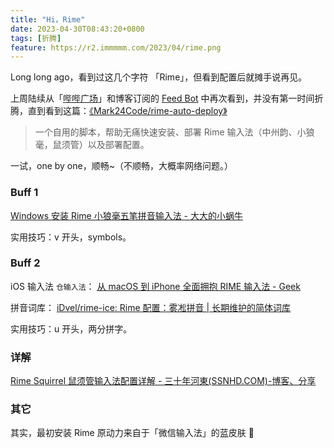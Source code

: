 ```yaml
---
title: "Hi，Rime"
date: 2023-04-30T08:43:20+0800
tags: [折腾]
feature: https://r2.immmmm.com/2023/04/rime.png
---
```


Long long ago，看到过这几个字符 「Rime」，但看到配置后就摊手说再见。

上周陆续从「[哔哔广场](https://immmmm.com/bbs/)」和博客订阅的 [Feed Bot](https://t.me/lmm214)  中再次看到，并没有第一时间折腾，直到看到这篇：[《Mark24Code/rime-auto-deploy》](https://github.com/Mark24Code/rime-auto-deploy) 

> 一个自用的脚本，帮助无痛快速安装、部署 Rime 输入法（中州韵、小狼毫，鼠须管）以及部署配置。

一试，one by one，顺畅~（不顺畅，大概率网络问题。）

<!--more-->

### Buff 1

[Windows 安装 Rime 小狼毫五笔拼音输入法 - 大大的小蜗牛](https://eallion.com/weasel/) 

实用技巧：v 开头，symbols。

### Buff 2

iOS 输入法 `仓输入法`： [从 macOS 到 iPhone 全面拥抱 RIME 输入法 - Geek](https://x.geekbb.ml/RIME) 

拼音词库： [iDvel/rime-ice: Rime 配置：雾凇拼音 | 长期维护的简体词库](https://github.com/iDvel/rime-ice) 

实用技巧：u 开头，两分拼字。

### 详解

[Rime Squirrel 鼠须管输入法配置详解 - 三十年河東(SSNHD.COM)-博客、分享](https://ssnhd.com/2022/01/06/rime/)

### 其它

其实，最初安装 Rime 原动力来自于「微信输入法」的蓝皮肤 🤭